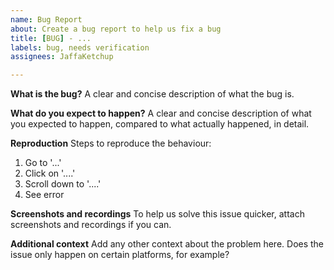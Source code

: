```yaml
---
name: Bug Report
about: Create a bug report to help us fix a bug
title: [BUG] - ...
labels: bug, needs verification
assignees: JaffaKetchup

---
```


**What is the bug?**
A clear and concise description of what the bug is.

**What do you expect to happen?**
A clear and concise description of what you expected to happen, compared to what actually happened, in detail.

**Reproduction**
Steps to reproduce the behaviour:

1. Go to '...'
2. Click on '....'
3. Scroll down to '....'
4. See error

**Screenshots and recordings**
To help us solve this issue quicker, attach screenshots and recordings if you can.

**Additional context**
Add any other context about the problem here. Does the issue only happen on certain platforms, for example?
